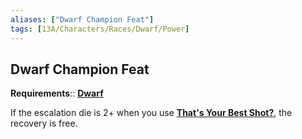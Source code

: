```yaml
---
aliases: ["Dwarf Champion Feat"]
tags: [13A/Characters/Races/Dwarf/Power]
---
```


## Dwarf Champion Feat

**Requirements**:: [**Dwarf**](Compendium/13A/Races/Dwarf.md)

If the escalation die is 2+ when you use [**That's Your Best Shot?**](Compendium/13A/Races/Racial-Feats/Thats-Your-Best-Shot.md), the recovery is free.
